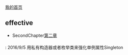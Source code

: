<a href="https://w17731138318.github.io/">我的首页</a>
## effective
* SecondChapter<a href="https://github.com/w17731138318/w17731138318.github.io/tree/master/effective/src/main/java/com/wja/SecondChapter">第二章</a><br>
####
: 2016/9/5 用私有构造器或者枚举类来强化单例属性Singleton
